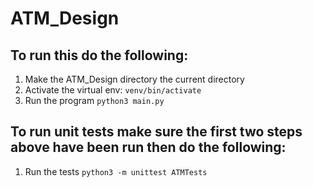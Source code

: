 # ATM_Design
## To run this do the following:
1) Make the ATM_Design directory the current directory
2) Activate the virtual env: `venv/bin/activate`
3) Run the program `python3 main.py`

## To run unit tests make sure the first two steps above have been run then do the following:
1) Run the tests `python3 -m unittest ATMTests`